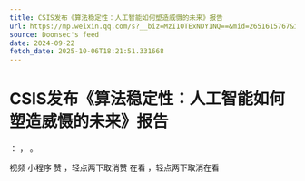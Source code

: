 ```yaml
---
title: CSIS发布《算法稳定性：人工智能如何塑造威慑的未来》报告
url: https://mp.weixin.qq.com/s?__biz=MzI1OTExNDY1NQ==&mid=2651615767&idx=1&sn=e158902a09d4fb0cdc8a786194938ca8
source: Doonsec's feed
date: 2024-09-22
fetch_date: 2025-10-06T18:21:51.331668
---
```


# CSIS发布《算法稳定性：人工智能如何塑造威慑的未来》报告

：
，
。

视频
小程序
赞
，轻点两下取消赞
在看
，轻点两下取消在看